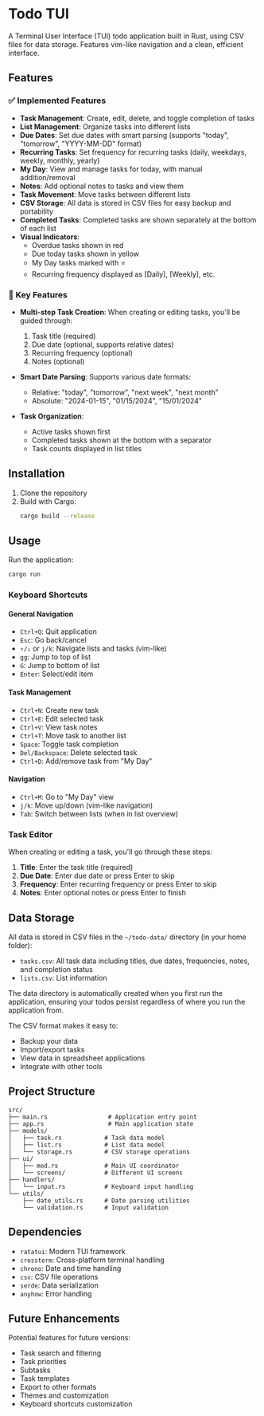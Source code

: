 # Todo TUI

A Terminal User Interface (TUI) todo application built in Rust, using CSV files for data storage. Features vim-like navigation and a clean, efficient interface.

## Features

### ✅ Implemented Features

- **Task Management**: Create, edit, delete, and toggle completion of tasks
- **List Management**: Organize tasks into different lists
- **Due Dates**: Set due dates with smart parsing (supports "today", "tomorrow", "YYYY-MM-DD" format)
- **Recurring Tasks**: Set frequency for recurring tasks (daily, weekdays, weekly, monthly, yearly)
- **My Day**: View and manage tasks for today, with manual addition/removal
- **Notes**: Add optional notes to tasks and view them
- **Task Movement**: Move tasks between different lists
- **CSV Storage**: All data is stored in CSV files for easy backup and portability
- **Completed Tasks**: Completed tasks are shown separately at the bottom of each list
- **Visual Indicators**: 
  - Overdue tasks shown in red
  - Due today tasks shown in yellow
  - My Day tasks marked with ⭐
  - Recurring frequency displayed as [Daily], [Weekly], etc.

### 🎯 Key Features

- **Multi-step Task Creation**: When creating or editing tasks, you'll be guided through:
  1. Task title (required)
  2. Due date (optional, supports relative dates)
  3. Recurring frequency (optional)
  4. Notes (optional)

- **Smart Date Parsing**: Supports various date formats:
  - Relative: "today", "tomorrow", "next week", "next month"
  - Absolute: "2024-01-15", "01/15/2024", "15/01/2024"

- **Task Organization**: 
  - Active tasks shown first
  - Completed tasks shown at the bottom with a separator
  - Task counts displayed in list titles

## Installation

1. Clone the repository
2. Build with Cargo:
   ```bash
   cargo build --release
   ```

## Usage

Run the application:
```bash
cargo run
```

### Keyboard Shortcuts

#### General Navigation
- `Ctrl+Q`: Quit application
- `Esc`: Go back/cancel
- `↑/↓` or `j/k`: Navigate lists and tasks (vim-like)
- `gg`: Jump to top of list
- `G`: Jump to bottom of list
- `Enter`: Select/edit item

#### Task Management
- `Ctrl+N`: Create new task
- `Ctrl+E`: Edit selected task
- `Ctrl+V`: View task notes
- `Ctrl+T`: Move task to another list
- `Space`: Toggle task completion
- `Del/Backspace`: Delete selected task
- `Ctrl+D`: Add/remove task from "My Day"

#### Navigation
- `Ctrl+M`: Go to "My Day" view
- `j/k`: Move up/down (vim-like navigation)
- `Tab`: Switch between lists (when in list overview)

### Task Editor

When creating or editing a task, you'll go through these steps:

1. **Title**: Enter the task title (required)
2. **Due Date**: Enter due date or press Enter to skip
3. **Frequency**: Enter recurring frequency or press Enter to skip
4. **Notes**: Enter optional notes or press Enter to finish

## Data Storage

All data is stored in CSV files in the `~/todo-data/` directory (in your home folder):
- `tasks.csv`: All task data including titles, due dates, frequencies, notes, and completion status
- `lists.csv`: List information

The data directory is automatically created when you first run the application, ensuring your todos persist regardless of where you run the application from.

The CSV format makes it easy to:
- Backup your data
- Import/export tasks
- View data in spreadsheet applications
- Integrate with other tools

## Project Structure

```
src/
├── main.rs                 # Application entry point
├── app.rs                  # Main application state
├── models/
│   ├── task.rs            # Task data model
│   ├── list.rs            # List data model
│   └── storage.rs         # CSV storage operations
├── ui/
│   ├── mod.rs             # Main UI coordinator
│   └── screens/           # Different UI screens
├── handlers/
│   └── input.rs           # Keyboard input handling
└── utils/
    ├── date_utils.rs      # Date parsing utilities
    └── validation.rs      # Input validation
```

## Dependencies

- `ratatui`: Modern TUI framework
- `crossterm`: Cross-platform terminal handling
- `chrono`: Date and time handling
- `csv`: CSV file operations
- `serde`: Data serialization
- `anyhow`: Error handling

## Future Enhancements

Potential features for future versions:
- Task search and filtering
- Task priorities
- Subtasks
- Task templates
- Export to other formats
- Themes and customization
- Keyboard shortcuts customization
